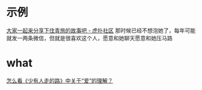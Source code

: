 # 示例
[大家一起来分享下住青旅的故事吧 - 虎扑社区](https://bbs.hupu.com/41444272.html)
	那时候已经不想泡她了，每年可能就发一两条微信，但就是很喜欢这个人，愿意和她聊天愿意和她压马路
# what
[怎么看《少有人走的路》中关于“爱”的理解？](https://www.zhihu.com/question/23760334)
